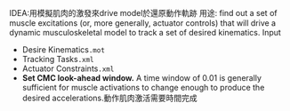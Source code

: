 IDEA:用模擬肌肉的激發來drive model於還原動作軌跡
用途: find out a set of muscle excitations (or, more generally, actuator controls) that will drive a dynamic musculoskeletal model to track a set of desired kinematics.
Input
- Desire Kinematics`.mot`
- Tracking Tasks`.xml`
- Actuator Constraints`.xml`
- **Set CMC look-ahead window.** A time window of 0.01 is generally sufficient for muscle activations to change enough to produce the desired accelerations.動作肌肉激活需要時間完成